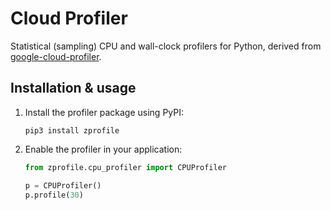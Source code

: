 # Cloud Profiler

Statistical (sampling) CPU and wall-clock profilers for Python, derived from [google-cloud-profiler](https://github.com/GoogleCloudPlatform/cloud-profiler-python).

## Installation & usage

1.  Install the profiler package using PyPI:

    ```shell
    pip3 install zprofile
    ```

2.  Enable the profiler in your application:

    ```python
    from zprofile.cpu_profiler import CPUProfiler

    p = CPUProfiler()
    p.profile(30)
    ```
